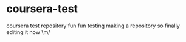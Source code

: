 # coursera-test
coursera test repository
fun fun testing making a repository
so finally editing it now \m/
